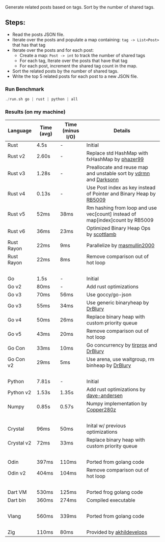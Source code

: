 Generate related posts based on tags. Sort by the number of shared tags.

## Steps:

-   Read the posts JSON file.
-   Iterate over the posts and populate a map containing: `tag -> List<Post>` that has that tag
-   Iterate over the posts and for each post:
    -   Create a map: `Post -> int` to track the number of shared tags
    -   For each tag, Iterate over the posts that have that tag
    -   For each post, increment the shared tag count in the map.
-   Sort the related posts by the number of shared tags.
-   Write the top 5 related posts for each post to a new JSON file.

### Run Benchmark

```rust
./run.sh go | rust | python | all
```

### Results (on my machine)

| Language   | Time (avg) | Time (minus I/O) | Details                                                                                                                                                                                                                                                                                         |
| ---------- | ---------- | ---------------- | ----------------------------------------------------------------------------------------------------------------------------------------------------------------------------------------------------------------------------------------------------------------------------------------------- |
| Rust       | 4.5s       | -                | Initial                                                                                                                                                                                                                                                                                         |
| Rust v2    | 2.60s      | -                | Replace std HashMap with fxHashMap by [phazer99](https://www.reddit.com/r/rust/comments/16plgok/comment/k1rtr4x/?utm_source=share&utm_medium=web2x&context=3)                                                                                                                                   |
| Rust v3    | 1.28s      | -                | Preallocate and reuse map and unstable sort by [vdrmn](https://www.reddit.com/r/rust/comments/16plgok/comment/k1rzo7g/?utm_source=share&utm_medium=web2x&context=3) and [Darksonn](https://www.reddit.com/r/rust/comments/16plgok/comment/k1rzwdx/?utm_source=share&utm_medium=web2x&context=3) |
| Rust v4    | 0.13s      | -                | Use Post index as key instead of Pointer and Binary Heap by [RB5009](https://www.reddit.com/r/rust/comments/16plgok/comment/k1s5ea0/?utm_source=share&utm_medium=web2x&context=3)                                                                                                               |
| Rust v5    | 52ms       | 38ms             | Rm hashing from loop and use vec[count] instead of map[index]count by RB5009                                                                                                                                                                                                                    |
| Rust v6    | 36ms       | 23ms             | Optimized Binary Heap Ops by [scottlamb](https://github.com/jinyus/related_post_gen/pull/12)                                                                                                                                                                                                    |
| Rust Rayon | 22ms       | 9ms              | Parallelize by [masmullin2000](https://github.com/jinyus/related_post_gen/pull/4)                                                                                                                                                                                                               |
| Rust Rayon | 22ms       | 8ms              | Remove comparison out of hot loop                                                                                                                                                                                                                                                               |
| ⠀          | ⠀          | ⠀                | ⠀                                                                                                                                                                                                                                                                                               |
| Go         | 1.5s       | -                | Initial                                                                                                                                                                                                                                                                                         |
| Go v2      | 80ms       | -                | Add rust optimizations                                                                                                                                                                                                                                                                          |
| Go v3      | 70ms       | 56ms             | Use goccy/go-json                                                                                                                                                                                                                                                                               |
| Go v3      | 55ms       | 34ms             | Use generic binaryheap by [DrBlury](https://github.com/jinyus/related_post_gen/pull/7)                                                                                                                                                                                                          |
| Go v4      | 50ms       | 26ms             | Replace binary heap with custom priority queue                                                                                                                                                                                                                                                  |
| Go v5      | 43ms       | 20ms             | Remove comparison out of hot loop                                                                                                                                                                                                                                                               |
| Go Con     | 33ms       | 10ms             | Go concurrency by [tirprox](https://github.com/jinyus/related_post_gen/pull/17) and [DrBlury](https://github.com/jinyus/related_post_gen/pull/8)                                                                                                                                                |
| Go Con v2  | 29ms       | 5ms              | Use arena, use waitgroup, rm binheap by [DrBlury](https://github.com/jinyus/related_post_gen/pull/20)                                                                                                                                                                                           |
| ⠀          | ⠀          | ⠀                | ⠀                                                                                                                                                                                                                                                                                               |
| Python     | 7.81s      | -                | Initial                                                                                                                                                                                                                                                                                         |
| Python v2  | 1.53s      | 1.35s            | Add rust optimizations by [dave-andersen](https://github.com/jinyus/related_post_gen/pull/10)                                                                                                                                                                                                   |
| Numpy      | 0.85s      | 0.57s            | Numpy implementation by [Copper280z](https://github.com/jinyus/related_post_gen/pull/11)                                                                                                                                                                                                        |
| ⠀          | ⠀          | ⠀                | ⠀                                                                                                                                                                                                                                                                                               |
| Crystal    | 96ms       | 50ms             | Inital w/ previous optimizations                                                                                                                                                                                                                                                                |
| Crystal v2 | 72ms       | 33ms             | Replace binary heap with custom priority queue                                                                                                                                                                                                                                                  |
| ⠀          | ⠀          | ⠀                | ⠀                                                                                                                                                                                                                                                                                               |
| Odin       | 397ms      | 110ms            | Ported from golang code                                                                                                                                                                                                                                                                         |
| Odin v2    | 404ms      | 104ms            | Remove comparison out of hot loop                                                                                                                                                                                                                                                               |
| ⠀          | ⠀          | ⠀                | ⠀                                                                                                                                                                                                                                                                                               |
| Dart VM    | 530ms      | 125ms            | Ported frog golang code                                                                                                                                                                                                                                                                         |
| Dart bin   | 360ms      | 274ms            | Compiled executable                                                                                                                                                                                                                                                                             |
| ⠀          | ⠀          | ⠀                | ⠀                                                                                                                                                                                                                                                                                               |
| Vlang      | 560ms      | 339ms            | Ported from golang code                                                                                                                                                                                                                                                                         |
| ⠀          | ⠀          | ⠀                | ⠀                                                                                                                                                                                                                                                                                               |
| Zig        | 110ms      | 80ms             | Provided by [akhildevelops](https://github.com/jinyus/related_post_gen/pull/30)                                                                                                                                                                                                                 |
